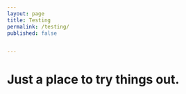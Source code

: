 ```yaml
---
layout: page
title: Testing
permalink: /testing/
published: false


---
```

<script src="https://ajax.googleapis.com/ajax/libs/jquery/3.1.1/jquery.min.js"></script>
<script src="../assets/scripts/snake.js" type="text/javascript"/></script>
<script src="../assets/scripts/fractal.js"></script>
<script src="../assets/scripts/snak.js" type="text/javascript"/></script>

<h1>
  Just a place to try things out.
</h1>


<!--


<script type="text/javascript" src="../assets/scripts/fractalmandel.js"></script>
<script src="../assets/scripts/snak.js" type="text/javascript"/></script>
<script src="../assets/scripts/html5face.js" type="text/javascript"/></script>
<script src="../assets/scripts/fractal.js"></script>
<script src="../assets/scripts/snake.js" type="text/javascript"/></script>
<script src="../assets/scripts/clicksplosion.jstype="text/javascript"/></script>

  <body onLoad="face();" align="center">
  <canvas id="canvas" width="600" height="400">Your browser does not support the canvas element.</canvas>
  </body>

    <body style="margin: 0;">
    	<canvas id='canvas' width='640' height='480'></canvas>
      <canvas id="viewport" width="640" height="480"></canvas>
    </body>



  live code below

   -->

<body style="margin: 0;">

  <canvas id='canvas' width='640' height='480'></canvas>
  <canvas id="viewport" width="640" height="480"></canvas>
</body>
